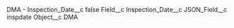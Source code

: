 <?xml version="1.0" encoding="UTF-8"?>
<CustomMetadata xmlns="http://soap.sforce.com/2006/04/metadata" xmlns:xsi="http://www.w3.org/2001/XMLSchema-instance" xmlns:xsd="http://www.w3.org/2001/XMLSchema">
    <label>DMA - Inspection_Date__c</label>
    <protected>false</protected>
    <values>
        <field>Field__c</field>
        <value xsi:type="xsd:string">Inspection_Date__c</value>
    </values>
    <values>
        <field>JSON_Field__c</field>
        <value xsi:type="xsd:string">inspdate</value>
    </values>
    <values>
        <field>Object__c</field>
        <value xsi:type="xsd:string">DMA</value>
    </values>
</CustomMetadata>
